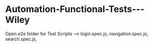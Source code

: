 # Automation-Functional-Tests---Wiley
Open e2e folder for Test Scripts -->
login.spec.js,
navigation.spec.js,
search.spec.js,
